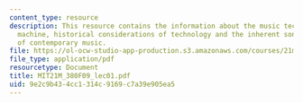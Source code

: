 ```yaml
---
content_type: resource
description: This resource contains the information about the music technology, drum
  machine, historical considerations of technology and the inherent sonic ambiguity
  of contemporary music.
file: https://ol-ocw-studio-app-production.s3.amazonaws.com/courses/21m-380-music-and-technology-contemporary-history-and-aesthetics-fall-2009/9e2c9b434cc1314c9169c7a39e905ea5_MIT21M_380F09_lec01.pdf
file_type: application/pdf
resourcetype: Document
title: MIT21M_380F09_lec01.pdf
uid: 9e2c9b43-4cc1-314c-9169-c7a39e905ea5
---
```

